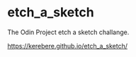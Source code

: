 # etch_a_sketch

The Odin Project etch a sketch challange.

https://kerebere.github.io/etch_a_sketch/
